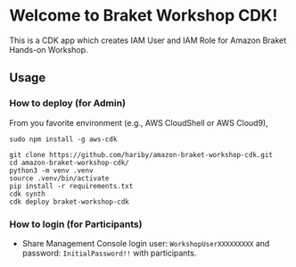 
# Welcome to Braket Workshop CDK!

This is a CDK app which creates IAM User and IAM Role for Amazon Braket Hands-on Workshop. 

## Usage

### How to deploy (for Admin)
From you favorite environment (e.g., AWS CloudShell or AWS Cloud9), 

```
sudo npm install -g aws-cdk

git clone https://github.com/hariby/amazon-braket-workshop-cdk.git
cd amazon-braket-workshop-cdk/
python3 -m venv .venv
source .venv/bin/activate
pip install -r requirements.txt
cdk synth
cdk deploy braket-workshop-cdk
```

### How to login (for Participants)
- Share Management Console login user: `WorkshopUserXXXXXXXXX` and password: `InitialPassword!!` with participants. 
